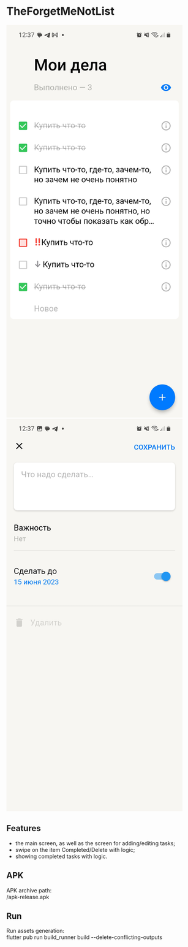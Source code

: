 # TheForgetMeNotList

![alt|100](assets/github_assets/main_screen.jpg)
![Alt text](assets/github_assets/choose_task_due_date.jpg)

## Features 

- the main screen, as well as the screen for adding/editing tasks;
- swipe on the item Completed/Delete with logic;
- showing completed tasks with logic.

## APK

APK archive path:<br/>
/apk-release.apk

## Run

Run assets generation:<br/>
flutter pub run build_runner build --delete-conflicting-outputs



